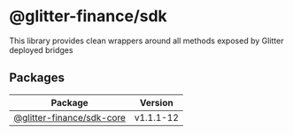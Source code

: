 # @glitter-finance/sdk

This library provides clean wrappers around all methods exposed by Glitter deployed bridges

## Packages

|Package|Version|
|---|---|
|[@glitter-finance/sdk-core](https://github.com/Glitter-Finance/SDK/tree/staging/packages/core)|v1.1.1-12|